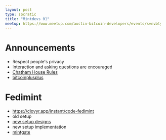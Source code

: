 ```yaml
---
layout: post
type: socratic
title: "Mintdevs 01"
meetup: https://www.meetup.com/austin-bitcoin-developers/events/svnvbtyfcgbbc/
---
```


# Announcements

- Respect people's privacy
- Interaction and asking questions are encouraged
- [Chatham House Rules](https://www.chathamhouse.org/about-us/chatham-house-rule)
- [bitcoinplusplus](https://btcplusplus.dev)

# Fedimint

- https://clovyr.app/instant/code-fedimint
- old setup
- [new setup designs](https://www.figma.com/file/ioeAVbWBc3ow2RaZETatM7/Fedimint-Setup-Flow?type=design&node-id=0-1&t=7VOAxljBPvfXh5SZ-0)
- new setup implementation
- [mintgate](https://mintgate.vercel.app/)

